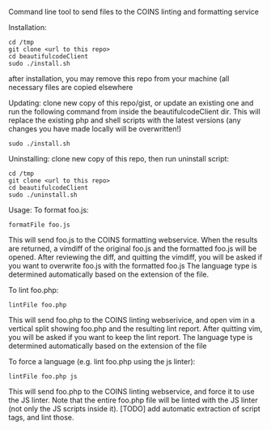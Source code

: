 Command line tool to send files to the COINS linting and formatting service

Installation:
```
cd /tmp
git clone <url to this repo>
cd beautifulcodeClient
sudo ./install.sh
```
after installation, you may remove this repo from your machine (all necessary files are copied elsewhere

Updating:
clone new copy of this repo/gist, or update an existing one and run the following command from inside the beautifulcodeClient dir. 
This will replace the existing php and shell scripts with the latest versions (any changes you have made locally will be overwritten!)
```
sudo ./install.sh
```

Uninstalling:
clone new copy of this repo, then run uninstall script:
```
cd /tmp
git clone <url to this repo>
cd beautifulcodeClient
sudo ./uninstall.sh
```


Usage:
To format foo.js:
```
formatFile foo.js
```
This will send foo.js to the COINS formatting webservice. When the results are returned, a vimdiff of the original foo.js and the formatted foo.js will be opened.
After reviewing the diff, and quitting the vimdiff, you will be asked if you want to overwrite foo.js with the formatted foo.js
The language type is determined automatically based on the extension of the file.


To lint foo.php:
```
lintFile foo.php
```
This will send foo.php to the COINS linting webserivice, and open vim in a vertical split showing foo.php and the resulting lint report.
After quitting vim, you will be asked if you want to keep the lint report.
The language type is determined automatically based on the extension of the file



To force a language (e.g. lint foo.php using the js linter):
```
lintFile foo.php js
```
This will send foo.php to the COINS linting webservice, and force it to use the JS linter. 
Note that the entire foo.php file will be linted with the JS linter (not only the JS scripts inside it).
[TODO] add automatic extraction of script tags, and lint those.


